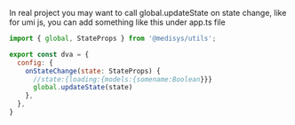 In real project you may want to call global.updateState on state change, like for umi js, you can add something like this under app.ts file

```js
import { global, StateProps } from '@medisys/utils';

export const dva = {
  config: {
    onStateChange(state: StateProps) {
      //state:{loading:{models:{somename:Boolean}}}
      global.updateState(state)
    },
  },
}
```
